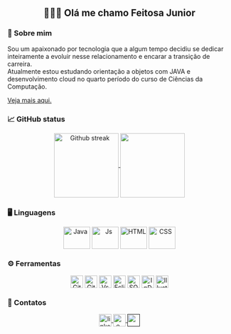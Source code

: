 ## <div align=center >🙋🏻‍♀️ Olá me chamo Feitosa Junior</div>

### 📌 Sobre mim

Sou um apaixonado por tecnologia que a algum tempo decidiu se dedicar inteiramente a evoluir nesse relacionamento e encarar a transição de carreira.<br>
Atualmente estou estudando orientação a objetos com JAVA e desenvolvimento cloud no quarto período do curso de Ciências da Computação. 
<div>
<a href="https://feitosajr1.github.io/discoverRocketseetProject/" target="_blank">
Veja mais aqui.
  </a>
</div>

### 📈 GitHub status

<div align=center>
  <a href="https://github.com/feitosajr1">
    <img height="145" align="center" src="https://streak-stats.demolab.com?user=feitosajr1&dates=ffffff&theme=react&date_format=j%20M%5B%20Y%5D&hide_border=true" alt="Github streak" />
  </a>
  <a href="https://github.com/feitosajr1">
    <img height=145 align="center" src="https://github-readme-stats.vercel.app/api/top-langs/?username=feitosajr1&layout=compact&size_weight=0.5&theme=react&hide_border=true&show_icons&include_all_commits=true&count_private=true"/>
  </a>
</div>

### 🖥️ Linguagens

<div align="center">
  <img align="center" alt="Java" height="50" width="60" src="https://skillicons.dev/icons?i=java">
  <img align="center" alt="Js" height="50" width="60" src="https://skillicons.dev/icons?i=js">
  <img align="center" alt="HTML" height="50" width="60" src="https://skillicons.dev/icons?i=html">
  <img align="center" alt="CSS" height="50" width="60" src="https://skillicons.dev/icons?i=css">
</div>

### ⚙️ Ferramentas

<div align="center">
  <img align="center" alt="Git" height="28" src="https://img.shields.io/badge/GIT-E44C30?style=for-the-badge&logo=git&logoColor=white">
  <img align="center" alt="GitHub" height="28" src="https://img.shields.io/badge/GitHub-100000?style=for-the-badge&logo=github&logoColor=white">
  <img align="center" alt="Vscode" height="28" src="https://img.shields.io/badge/Visual_Studio_Code-0078D4?style=for-the-badge&logo=visual%20studio%20code&logoColor=white">
  <img align="center" alt="Eclipse" height="28" src="https://img.shields.io/badge/Eclipse-2C2255?style=for-the-badge&logo=eclipse&logoColor=white">
  <img align="center" alt="SQLserver" height="28" src="https://img.shields.io/badge/Microsoft_SQL_Server-CC2927?style=for-the-badge&logo=microsoft-sql-server&logoColor=white">
  <!--<img align="center" alt="Postgresql" height="28" src="https://img.shields.io/badge/PostgreSQL-316192?style=for-the-badge&logo=postgresql&logoColor=white">-->
  <img align="center" alt="InDesign" height="28" src="https://img.shields.io/badge/Adobe%20InDesign-FF3366?style=for-the-badge&logo=Adobe%20InDesign&logoColor=white">
  <img align="center" alt="Illustrator" height="28" src="https://img.shields.io/badge/Adobe%20Illustrator-FF9A00?style=for-the-badge&logo=adobe%20illustrator&logoColor=white">
  <!-- <img align="center" alt="Lightroom" height="28" src="https://img.shields.io/badge/Adobe%20Lightroom-31A8FF?style=for-the-badge&logo=Adobe%20Lightroom&logoColor=white"> -->
  <!-- <img align="center" alt="Photoshop" height="28" src="https://img.shields.io/badge/Adobe%20Photoshop-31A8FF?style=for-the-badge&logo=Adobe%20Photoshop&logoColor=black"> -->
</div>

### 📜 Contatos

<div align = "center">
  <a href="https://www.linkedin.com/in/feitosa-junior-668ba0257/">
    <img align="center" alt="linkedin" height="28" src="https://custom-icon-badges.demolab.com/badge/-LinkedIn-0A66C2?style=for-the-badge&logo=linkedin">
  </a>
  <a href="mailto:juniorfeito2016@gmail.com">
    <img align="center" alt="e-mail" height="28" src="https://custom-icon-badges.demolab.com/badge/-Email-7E4798?style=for-the-badge&logo=mail.ru&logoColor=white">
  </a>
  <a href="">
    <img align="center" alt="" height="28" src="">
  </a>
  
</div>
